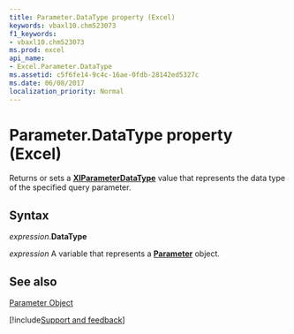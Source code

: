 ```yaml
---
title: Parameter.DataType property (Excel)
keywords: vbaxl10.chm523073
f1_keywords:
- vbaxl10.chm523073
ms.prod: excel
api_name:
- Excel.Parameter.DataType
ms.assetid: c5f6fe14-9c4c-16ae-0fdb-28142ed5327c
ms.date: 06/08/2017
localization_priority: Normal
---
```



# Parameter.DataType property (Excel)

Returns or sets a  **[XlParameterDataType](Excel.XlParameterDataType.md)** value that represents the data type of the specified query parameter.


## Syntax

_expression_.**DataType**

_expression_ A variable that represents a **[Parameter](Excel.Parameter.md)** object.


## See also


[Parameter Object](Excel.Parameter.md)

[!include[Support and feedback](~/includes/feedback-boilerplate.md)]